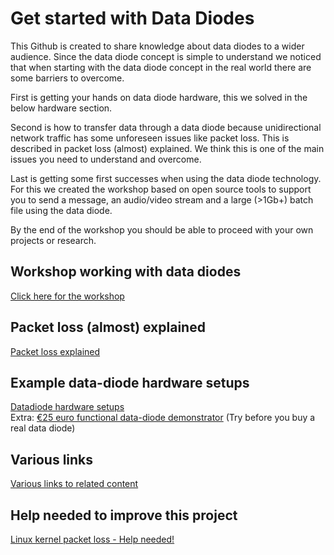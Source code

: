 # Get started with Data Diodes

This Github is created to share knowledge about data diodes to a wider audience. Since the data diode concept is simple to understand we noticed that when starting with the data diode concept in the real world there are some barriers to overcome.

First is getting your hands on data diode hardware, this we solved in the below hardware section.

Second is how to transfer data through a data diode because unidirectional network traffic has some unforeseen issues like packet loss. This is described in packet loss (almost) explained. We think this is one of the main issues you need to understand and overcome.

Last is getting some first successes when using the data diode technology. For this we created the workshop based on open source tools to support you to send a message, an audio/video stream and a large (>1Gb+) batch file using the data diode.

By the end of the workshop you should be able to proceed with your own projects or research.

## Workshop working with data diodes
[Click here for the workshop](workshop/readme.md)

## Packet loss (almost) explained
[Packet loss explained](packetloss_explained.md)

## Example data-diode hardware setups
[Datadiode hardware setups](datadiode_hardware_setups.md) <br>
Extra: [€25 euro functional data-diode demonstrator](https://github.com/Vrolijk/OSDD/blob/main/examples/25_euro_data-diode_demonstator.md) (Try before you buy a real data diode)

## Various links 
[Various links to related content](external_content.md)

## Help needed to improve this project
[Linux kernel packet loss - Help needed!](https://github.com/Vrolijk/OSDD/issues/6)
